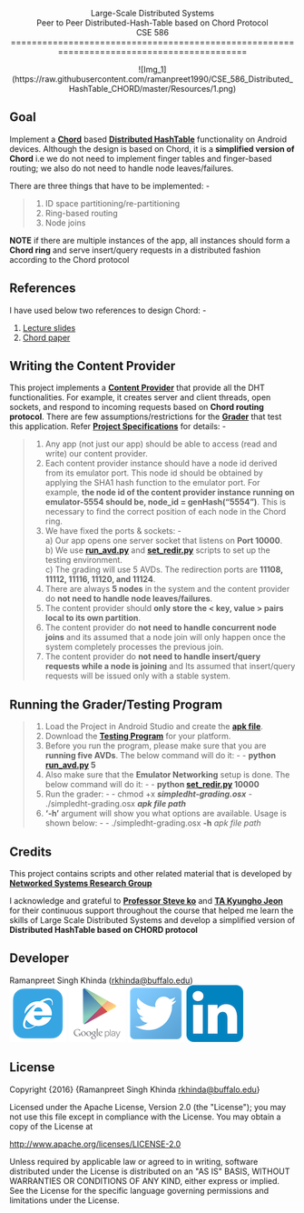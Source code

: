 <p align="center">Large-Scale Distributed Systems</br>Peer to Peer Distributed-Hash-Table based on Chord Protocol</br>CSE 586
==========================================================================================

<p align="center">![Img_1](https://raw.githubusercontent.com/ramanpreet1990/CSE_586_Distributed_HashTable_CHORD/master/Resources/1.png)


Goal
------
Implement a [**Chord**](https://en.wikipedia.org/wiki/Chord_(peer-to-peer)) based [**Distributed HashTable**](https://en.wikipedia.org/wiki/Distributed_hash_table) functionality on Android devices. Although the design is based on Chord, it is a **simplified version of Chord** i.e we do not need to implement finger tables and finger-based routing; we also do not need to handle node leaves/failures.

There are three things that have to be implemented: - 
> 1. ID space partitioning/re-partitioning
> 2. Ring-based routing
> 3. Node joins

**NOTE**
if there are multiple instances of the app, all instances should form a **Chord ring** and serve insert/query requests in a distributed fashion according to the Chord protocol


References
---------------
I have used below two references to design Chord: -</br>
1. [Lecture slides](http://www.cse.buffalo.edu/~stevko/courses/cse486/spring16/lectures/14-dht.pdf)</br>
2. [Chord paper](http://www.cse.buffalo.edu/~stevko/courses/cse486/spring16/files/chord_sigcomm.pdf)


Writing the Content Provider
-----------------------------------------
This project implements a [**Content Provider**](https://developer.android.com/guide/topics/providers/content-providers.html) that provide all the DHT functionalities. For example, it creates server and client threads, open sockets, and respond to incoming requests based on **Chord routing protocol**. There are few assumptions/restrictions for the [**Grader**](https://github.com/ramanpreet1990/CSE_586_Simplified_Amazon_Dynamo/tree/master/Testing_Program) that test this application. Refer [**Project Specifications**](https://docs.google.com/document/d/154pUC7gd714noxwmuITNJztqQBYj5IimjaqzSgFTR3s/edit) for details: -
>  1. Any app (not just our app) should be able to access (read and write) our content provider.
>  2. Each content provider instance should have a node id derived from its emulator port. This node id should be obtained by applying the SHA1 hash function to the emulator port. For example, **the node id of the content provider instance running on emulator-5554 should be, node_id = genHash(“5554”)**. This is necessary to find the correct position of each node in the Chord ring.
>  3. We have fixed the ports & sockets: -</br>
	a) Our app opens one server socket that listens on **Port 10000**. </br>
	b) We use [**run_avd.py**](https://github.com/ramanpreet1990/CSE_586_Simplified_Amazon_Dynamo/blob/master/Scripts/run_avd.py) and [**set_redir.py**](https://github.com/ramanpreet1990/CSE_586_Simplified_Amazon_Dynamo/blob/master/Scripts/set_redir.py) scripts to set up the testing environment.</br>
	c) The grading will use 5 AVDs. The redirection ports are **11108, 11112, 11116, 11120, and 11124**.
>  4. There are always **5 nodes** in the system and the content provider do **not need to handle node leaves/failures**.
>  5. The content provider should **only store the < key, value > pairs local to its own partition**.
>  5. The content provider do **not need to handle concurrent node joins** and its assumed that a node join will only happen once the system completely processes the previous join.
>  6. The content provider do **not need to handle insert/query requests while a node is joining** and Its assumed  that insert/query requests will be issued only with a stable system.


Running the Grader/Testing Program
-----------------------------------------
> 1. Load the Project in Android Studio and create the [**apk file**](https://developer.android.com/studio/run/index.html).
> 2. Download  the [**Testing Program**](https://github.com/ramanpreet1990/CSE_586_Distributed_HashTable_CHORD/tree/master/Testing_Program) for your platform.
> 3. Before you run the program, please make sure that you are **running five AVDs**. The below command will do it: -
	- **python [run_avd.py](https://github.com/ramanpreet1990/CSE_586_Simplified_Amazon_Dynamo/blob/master/Scripts/run_avd.py) 5**
> 4. Also make sure that the **Emulator Networking** setup is done. The below command will do it: -
	- **python [set_redir.py](https://github.com/ramanpreet1990/CSE_586_Simplified_Amazon_Dynamo/blob/master/Scripts/set_redir.py) 10000**
> 5.  Run the grader: -
	- chmod +x ***simpledht-grading.osx***
    - ./simpledht-grading.osx ***apk file path***
> 6. **‘-h’** argument will show you what options are available. Usage is shown below: -
	- ./simpledht-grading.osx **-h** *apk file path*


Credits
-------
This project contains scripts and other related material that is developed by [**Networked Systems Research Group**](https://nsr.cse.buffalo.edu)

I acknowledge and grateful to [**Professor Steve ko**](https://nsr.cse.buffalo.edu/?page_id=272) and [**TA Kyungho Jeon**](http://www.cse.buffalo.edu/~kyunghoj/) for their continuous support throughout the course that helped me learn the skills of Large Scale Distributed Systems and develop a simplified version of **Distributed HashTable based on CHORD protocol**


Developer
---------
Ramanpreet Singh Khinda (rkhinda@buffalo.edu)</br>
[![website](https://raw.githubusercontent.com/ramanpreet1990/CSE_586_Simplified_Amazon_Dynamo/master/Resources/ic_website.png)](https://branded.me/ramanpreet1990)		[![googleplay](https://raw.githubusercontent.com/ramanpreet1990/CSE_586_Simplified_Amazon_Dynamo/master/Resources/ic_google_play.png)](https://play.google.com/store/apps/details?id=suny.buffalo.mis.research&hl=en)		[![twitter](https://raw.githubusercontent.com/ramanpreet1990/CSE_586_Simplified_Amazon_Dynamo/master/Resources/ic_twitter.png)](https://twitter.com/dk_sunny1)		[![linkedin](https://raw.githubusercontent.com/ramanpreet1990/CSE_586_Simplified_Amazon_Dynamo/master/Resources/ic_linkedin.png)](https://www.linkedin.com/in/ramanpreet1990)


License
----------
Copyright {2016} 
{Ramanpreet Singh Khinda rkhinda@buffalo.edu} 

Licensed under the Apache License, Version 2.0 (the "License"); you may not use this file except in compliance with the License. You may obtain a copy of the License at

http://www.apache.org/licenses/LICENSE-2.0

Unless required by applicable law or agreed to in writing, software distributed under the License is distributed on an "AS IS" BASIS, WITHOUT WARRANTIES OR CONDITIONS OF ANY KIND, either express or implied. See the License for the specific language governing permissions and limitations under the License.
